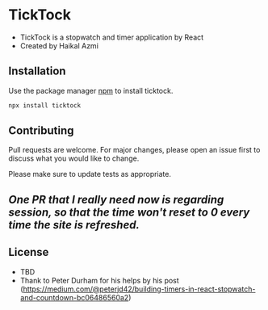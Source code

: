 # TickTock

- TickTock is a stopwatch and timer application by React <br>
- Created by Haikal Azmi

## Installation

Use the package manager [npm](https://www.npmjs.com/get-npm) to install ticktock.

```bash
npx install ticktock
```


## Contributing
Pull requests are welcome. For major changes, please open an issue first to discuss what you would like to change.

Please make sure to update tests as appropriate.

## *One PR that I really need now is regarding session, so that the time won't reset to 0 every time the site is refreshed.*

## License
- TBD
- Thank to Peter Durham for his helps by his post (https://medium.com/@peterjd42/building-timers-in-react-stopwatch-and-countdown-bc06486560a2)
